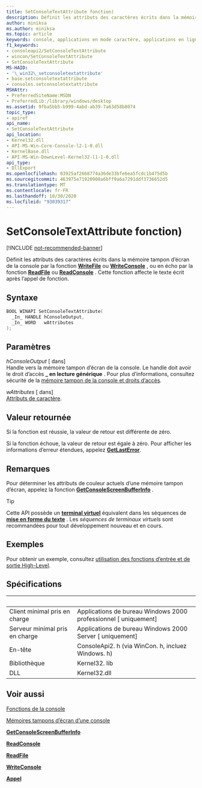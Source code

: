 ```yaml
---
title: SetConsoleTextAttribute fonction)
description: Définit les attributs des caractères écrits dans la mémoire tampon d’écran de la console par la fonction WriteFile ou WriteConsole, ou en écho par la fonction ReadFile ou ReadConsole.
author: miniksa
ms.author: miniksa
ms.topic: article
keywords: console, applications en mode caractère, applications en ligne de commande, applications de terminal, API console
f1_keywords:
- consoleapi2/SetConsoleTextAttribute
- wincon/SetConsoleTextAttribute
- SetConsoleTextAttribute
MS-HAID:
- '\_win32\_setconsoletextattribute'
- base.setconsoletextattribute
- consoles.setconsoletextattribute
MSHAttr:
- PreferredSiteName:MSDN
- PreferredLib:/library/windows/desktop
ms.assetid: 9fba5bb5-b999-4abd-ab39-7a63d58b8074
topic_type:
- apiref
api_name:
- SetConsoleTextAttribute
api_location:
- Kernel32.dll
- API-MS-Win-Core-Console-l2-1-0.dll
- KernelBase.dll
- API-MS-Win-DownLevel-Kernel32-l1-1-0.dll
api_type:
- DllExport
ms.openlocfilehash: 03925af2668774a36de33bfe6ea5fcdc1b475d5b
ms.sourcegitcommit: 463975e71920908a6bff9a6a7291ddf3736652d5
ms.translationtype: MT
ms.contentlocale: fr-FR
ms.lasthandoff: 10/30/2020
ms.locfileid: "93039317"
---
```

# <a name="setconsoletextattribute-function"></a>SetConsoleTextAttribute fonction)

[!INCLUDE [not-recommended-banner](./includes/not-recommended-banner.md)]

Définit les attributs des caractères écrits dans la mémoire tampon d’écran de la console par la fonction [**WriteFile**](https://msdn.microsoft.com/library/windows/desktop/aa365747) ou [**WriteConsole**](writeconsole.md) , ou en écho par la fonction [**ReadFile**](https://msdn.microsoft.com/library/windows/desktop/aa365467) ou [**ReadConsole**](readconsole.md) . Cette fonction affecte le texte écrit après l’appel de fonction.

## <a name="syntax"></a>Syntaxe

```C
BOOL WINAPI SetConsoleTextAttribute(
  _In_ HANDLE hConsoleOutput,
  _In_ WORD   wAttributes
);
```

## <a name="parameters"></a>Paramètres

*hConsoleOutput* \[ dans\]  
Handle vers la mémoire tampon d’écran de la console. Le handle doit avoir le droit d’accès **\_ en lecture générique** . Pour plus d’informations, consultez sécurité de la [mémoire tampon de la console et droits d’accès](console-buffer-security-and-access-rights.md).

*wAttributes* \[ dans\]  
[Attributs de caractère](console-screen-buffers.md#character-attributes).

## <a name="return-value"></a>Valeur retournée

Si la fonction est réussie, la valeur de retour est différente de zéro.

Si la fonction échoue, la valeur de retour est égale à zéro. Pour afficher les informations d’erreur étendues, appelez [**GetLastError**](https://msdn.microsoft.com/library/windows/desktop/ms679360).

## <a name="remarks"></a>Remarques

Pour déterminer les attributs de couleur actuels d’une mémoire tampon d’écran, appelez la fonction [**GetConsoleScreenBufferInfo**](getconsolescreenbufferinfo.md) .

> [!TIP]
> Cette API possède un **[terminal virtuel](console-virtual-terminal-sequences.md)** équivalent dans les séquences de **[mise en forme du texte](console-virtual-terminal-sequences.md#text-formatting)** . Les _séquences de terminaux virtuels_ sont recommandées pour tout développement nouveau et en cours.

## <a name="examples"></a>Exemples

Pour obtenir un exemple, consultez [utilisation des fonctions d’entrée et de sortie High-Level](using-the-high-level-input-and-output-functions.md).

## <a name="requirements"></a>Spécifications

| &nbsp; | &nbsp; |
|-|-|
| Client minimal pris en charge | Applications de bureau Windows 2000 professionnel \[ uniquement\] |
| Serveur minimal pris en charge | Applications de bureau Windows 2000 Server \[ uniquement\] |
| En-tête | ConsoleApi2. h (via WinCon. h, incluez Windows. h) |
| Bibliothèque | Kernel32. lib |
| DLL | Kernel32.dll |

## <a name="see-also"></a>Voir aussi

[Fonctions de la console](console-functions.md)

[Mémoires tampons d’écran d’une console](console-screen-buffers.md)

[**GetConsoleScreenBufferInfo**](getconsolescreenbufferinfo.md)

[**ReadConsole**](readconsole.md)

[**ReadFile**](https://msdn.microsoft.com/library/windows/desktop/aa365467)

[**WriteConsole**](writeconsole.md)

[**Appel**](https://msdn.microsoft.com/library/windows/desktop/aa365747)
